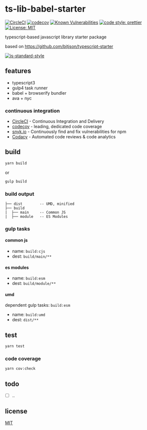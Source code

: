 # ts-lib-babel-starter

[![CircleCI](https://circleci.com/gh/Euiyeon/ts-lib-babel-starter.svg?style=svg)](https://circleci.com/gh/Euiyeon/ts-lib-babel-starter)
[![codecov](https://codecov.io/gh/Euiyeon/ts-lib-babel-starter/branch/master/graph/badge.svg)](https://codecov.io/gh/Euiyeon//ts-lib-babel-starter)
[![Known Vulnerabilities](https://snyk.io//test/github/Euiyeon//ts-lib-babel-starter/badge.svg?targetFile=package.json)](https://snyk.io//test/github/Euiyeon//ts-lib-babel-starter?targetFile=package.json)
[![code style: prettier](https://img.shields.io/badge/code_style-prettier-ff69b4.svg)](https://github.com/prettier/prettier)
[![License: MIT](https://img.shields.io/badge/License-MIT-yellow.svg)](https://opensource.org/licenses/MIT)

typescript-based javascript library starter package

based on <https://github.com/bitjson/typescript-starter>

[![js-standard-style](https://cdn.rawgit.com/standard/standard/master/badge.svg)](http://standardjs.com)

## features

* typescript3
* gulp4 task runner
* babel + browserify bundler
* ava + nyc

### continuous integration

* [CircleCI](https://circleci.com) - Continuous Integration and Delivery
* [codecov](https://codecov.io) - leading, dedicated code coverage
* [snyk.io](https://snyk.io) - Continuously find and fix vulnerabilities for npm
* [Codacy](https://www.codacy.com) - Automated code reviews & code analytics

## build

```sh
yarn build
```
or
```sh
gulp build
```

### build output

```plain
├── dist        -- UMD, minified
├── build
|  ├── main     -- Common JS
|  ├── module   -- ES Modules
```

### gulp tasks

#### common js

* name: `build:cjs`
* dest: `build/main/**`

#### es modules

* name: `build:esm`
* dest: `build/module/**`

#### umd

dependent gulp tasks: `build:esm`

* name: `build:umd`
* dest: `dist/**`

## test

```sh
yarn test
```

### code coverage

```sh
yarn cov:check
```

## todo
* [ ] ..
    
## license

[MIT](./LICENSE)
